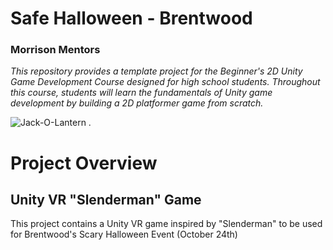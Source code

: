 # Safe Halloween - Brentwood
### Morrison Mentors
_This repository provides a template project for the Beginner's 2D Unity Game Development Course designed for high school students. Throughout this course, students will learn the fundamentals of Unity game development by building a 2D platformer game from scratch._

![Jack-O-Lantern .](https://images2.minutemediacdn.com/image/upload/c_crop,w_724,h_407,x_0,y_16/c_fill,w_752,ar_16:9,f_auto,q_auto,g_auto/images/voltaxMediaLibrary/mmsport/mentalfloss/01j8fwz9vna8wv35x1t9.jpg)

# Project Overview
## Unity VR "Slenderman" Game
This project contains a Unity VR game inspired by "Slenderman" to be used for Brentwood's Scary Halloween Event (October 24th)

